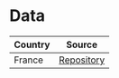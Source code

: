 # Data

| Country | Source |
| ------- | ------ |
| France  | [Repository](https://github.com/briatte/parlement) |
